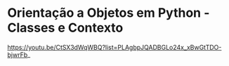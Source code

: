# Orientação a Objetos em Python - Classes e Contexto

https://youtu.be/CtSX3dWqWBQ?list=PLAgbpJQADBGLo24x_xBwGtTDO-bjwrFb_

